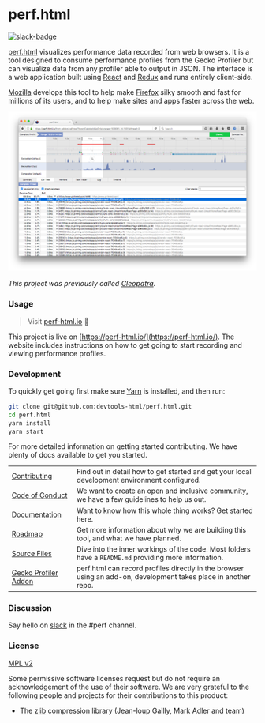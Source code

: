 # perf.html

[![slack-badge]][slack]

[perf.html] visualizes performance data recorded from web browsers. It is a tool designed to consume performance profiles from the Gecko Profiler but can visualize data from any profiler able to output in JSON. The interface is a web application built using [React] and [Redux] and runs entirely client-side.

[Mozilla] develops this tool to help make [Firefox] silky smooth and fast for millions of its users, and to help make sites and apps faster across the web.

![](./screenshot.png?raw=true)

_This project was previously called [Cleopatra]._

### Usage

> Visit [perf-html.io](https://perf-html.io/) :rocket:

This project is live on [https://perf-html.io/](https://perf-html.io/). The website includes instructions on how to get going to start recording and viewing performance profiles.

### Development

To quickly get going first make sure [Yarn](http://yarnpkg.com/) is installed, and then run:

```bash
git clone git@github.com:devtools-html/perf.html.git
cd perf.html
yarn install
yarn start
```

For more detailed information on getting started contributing. We have plenty of docs available to get you started.

| | |
| ---- | --- |
|[Contributing](./CONTRIBUTING.md)| Find out in detail how to get started and get your local development environment configured. |
|[Code of Conduct](./CODE_OF_CONDUCT.md)| We want to create an open and inclusive community, we have a few guidelines to help us out. |
|[Documentation](./docs)| Want to know how this whole thing works? Get started here. |
|[Roadmap](./ROADMAP.md)| Get more information about why we are building this tool, and what we have planned. |
|[Source Files](./src)| Dive into the inner workings of the code. Most folders have a `README.md` providing more information.
|[Gecko Profiler Addon][Gecko Profiler]| perf.html can record profiles directly in the browser using an add-on, development takes place in another repo. |

### Discussion

Say hello on [slack] in the #perf channel.

### License

[MPL v2](./LICENSE)

Some permissive software licenses request but do not require an acknowledgement of the use of their software. We are very grateful to the following people and projects for their contributions to this product:

* The [zlib] compression library (Jean-loup Gailly, Mark Adler and team)

[slack-badge]: https://devtools-html-slack.herokuapp.com/badge.svg
[slack]: https://devtools-html-slack.herokuapp.com/
[perf.html]:https://perf-html.io/
[React]:https://facebook.github.io/react/
[Redux]:http://redux.js.org/
[Mozilla]:https://www.mozilla.org/
[Firefox]:https://www.mozilla.org/firefox/
[Cleopatra]: https://github.com/mozilla/cleopatra
[Gecko Profiler]: https://github.com/devtools-html/Gecko-Profiler-Addon
[zlib]: http://www.zlib.net/
